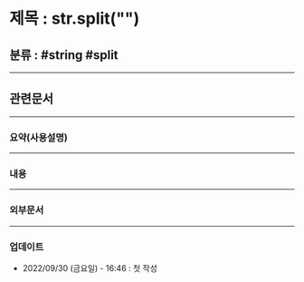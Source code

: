 # 제목 : str.split("")

## 분류 : #string #split

---
## 관련문서

----
### 요약(사용설명)

---
### 내용

----
### 외부문서

----
### 업데이트
-  2022/09/30 (금요일) - 16:46 : 첫 작성







